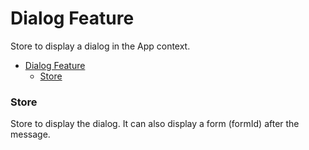 # Dialog Feature
Store to display a dialog in the App context.

<!-- TOC -->
* [Dialog Feature](#dialog-feature)
    * [Store](#store)
<!-- TOC -->

### Store
Store to display the dialog. It can also display a form (formId) after the message.
